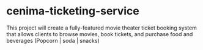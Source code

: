 # cenima-ticketing-service
This project will create a fully-featured movie theater ticket booking system that allows clients to browse movies, book tickets, and purchase food and beverages (Popcorn | soda | snacks)
